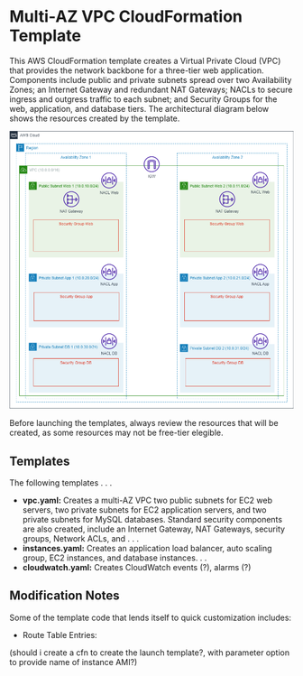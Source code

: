 # Multi-AZ VPC CloudFormation Template
This AWS CloudFormation template creates a Virtual Private Cloud (VPC) that provides the network backbone for a three-tier web application.  Components include public and private subnets spread over two Availability Zones; an Internet Gateway and redundant NAT Gateways; NACLs to secure ingress and outgress traffic to each subnet; and Security Groups for the web, application, and database tiers.  The architectural diagram below shows the resources created by the template.

![VPC diagram](https://github.com/smscully/Networking/blob/main/docs/VPC-Multi-AZ%20VPC.drawio.png)

Before launching the templates, always review the resources that will be created, as some resources may not be free-tier elegible.

## Templates
The following templates . . .
+ **vpc.yaml:** Creates a multi-AZ VPC two public subnets for EC2 web servers, two private subnets for EC2 application servers, and two private subnets for MySQL databases.  Standard security components are also created, include an Internet Gateway, NAT Gateways, security groups, Network ACLs, and . . .
+ **instances.yaml:** Creates an application load balancer, auto scaling group, EC2 instances, and database instances. . .
+ **cloudwatch.yaml:** Creates CloudWatch events (?), alarms (?)

## Modification Notes
Some of the template code that lends itself to quick customization includes:
+ Route Table Entries: 

(should i create a cfn to create the launch template?, with parameter option to provide name of instance AMI?)
